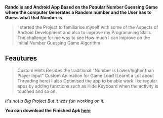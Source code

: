 **Rando is and Android App Based on the Popular Number Guessing Game where the computer Generates a Random number and the User has to Guess what that Number is.**

>I started the Project to familiarise myself with some of the Aspects of Android Development and also to improve my Programming Skills.
>The challenge for me was to see How much I can Improve on the Initial Number Guessing Game Algorithm

## Feautures
> Custom Hints Besides the traditional "Number is Lower/higher than Player Input"
> Custom Animation for Game Load (Learnt a Lot about Threading here)
> I also Optimised the app to be able work like regular apps by adding functions such as Hide Keyboard when the activity is touched and so on.

*It's not a Big Project But it was fun working on it.*

**You can download the Finished Apk [here](https://www.mediafire.com/file/hvcjipmtv9awdeb/Rando.apk/file)**
